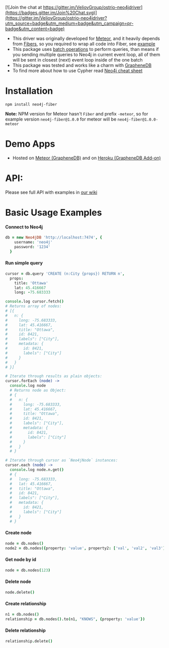 [![Join the chat at https://gitter.im/VeliovGroup/ostrio-neo4jdriver](https://badges.gitter.im/Join%20Chat.svg)](https://gitter.im/VeliovGroup/ostrio-neo4jdriver?utm_source=badge&utm_medium=badge&utm_campaign=pr-badge&utm_content=badge)

 - This driver was originally developed for [Meteor](https://www.meteor.com/), and it heavily depends from [Fibers](https://www.npmjs.com/package/fibers), so you required to wrap all code into Fiber, see [example](https://github.com/VeliovGroup/neo4j-fiber/blob/master/src/example.coffee)
 - This package uses [batch operations](http://neo4j.com/docs/2.2.5/rest-api-batch-ops.html) to perform queries, than means if you sending multiple queries to Neo4j in current event loop, all of them will be sent in closest (next) event loop inside of the one batch
 - This package was tested and works like a charm with [GrapheneDB](http://www.graphenedb.com)
 - To find more about how to use Cypher read [Neo4j cheat sheet](http://neo4j.com/docs/2.2.5/cypher-refcard)

Installation
=======
```shell
npm install neo4j-fiber
```

__Note:__ NPM version for Meteor hasn't `Fiber` and prefix `-meteor`, so for example version `neo4j-fiber@1.0.0` for meteor will be `neo4j-fiber@1.0.0-meteor`

Demo Apps
=======
 - Hosted on [Meteor (GrapheneDB)](http://neo4j-graph.meteor.com) and on [Heroku (GrapheneDB Add-on)](http://neo4j-graph.herokuapp.com)

API:
=======
Please see full API with examples in [our wiki](https://github.com/VeliovGroup/neo4j-fiber/wiki)


Basic Usage Examples
=======
#### Connect to Neo4j
```coffeescript
db = new Neo4jDB 'http://localhost:7474', {
    username: 'neo4j'
    password: '1234'
  }
```

#### Run simple query
```coffeescript
cursor = db.query 'CREATE (n:City {props}) RETURN n', 
  props: 
    title: 'Ottawa'
    lat: 45.416667
    long: -75.683333

console.log cursor.fetch()
# Returns array of nodes:
# [{
#   n: {
#     long: -75.683333,
#     lat: 45.416667,
#     title: "Ottawa",
#     id: 8421,
#     labels": ["City"],
#     metadata: {
#       id: 8421,
#       labels": ["City"]
#     }
#   }
# }]

# Iterate through results as plain objects:
cursor.forEach (node) ->
  console.log node
  # Returns node as Object:
  # {
  #   n: {
  #     long: -75.683333,
  #     lat: 45.416667,
  #     title: "Ottawa",
  #     id: 8421,
  #     labels": ["City"],
  #     metadata: {
  #       id: 8421,
  #       labels": ["City"]
  #     }
  #   }
  # }

# Iterate through cursor as `Neo4jNode` instances:
cursor.each (node) ->
  console.log node.n.get()
  # {
  #   long: -75.683333,
  #   lat: 45.416667,
  #   title: "Ottawa",
  #   id: 8421,
  #   labels": ["City"],
  #   metadata: {
  #     id: 8421,
  #     labels": ["City"]
  #   }
  # }
```

#### Create node
```coffeescript
node = db.nodes()
node2 = db.nodes({property: 'value', property2: ['val', 'val2', 'val3']})
```

#### Get node by id
```coffeescript
node = db.nodes(123)
```

#### Delete node
```coffeescript
node.delete()
```

#### Create relationship
```coffeescript
n1 = db.nodes()
relationship = db.nodes().to(n1, "KNOWS", {property: 'value'})
```

#### Delete relationship
```coffeescript
relationship.delete()
```